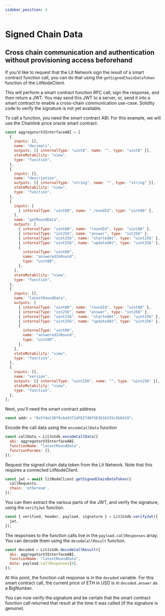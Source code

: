 ```yaml
---
sidebar_position: 4
---
```


# Signed Chain Data

## Cross chain communication and authentication without provisioning access beforehand

If you'd like to request that the Lit Network sign the result of a smart contract function call, you can do that using the `getSignedChainDataToken` function of the LitNodeClient.

This will perform a smart contract function RPC call, sign the response, and then return a JWT. You may send this JWT to a server, or, send it into a smart contract to enable a cross-chain communication use-case. Solidity code to verify the signature is not yet available.

To call a function, you need the smart contract ABI. For this example, we will use the Chainlink price oracle smart contract.

```js
const aggregatorV3InterfaceABI = [
  {
    inputs: [],
    name: "decimals",
    outputs: [{ internalType: "uint8", name: "", type: "uint8" }],
    stateMutability: "view",
    type: "function",
  },
  {
    inputs: [],
    name: "description",
    outputs: [{ internalType: "string", name: "", type: "string" }],
    stateMutability: "view",
    type: "function",
  },
  {
    inputs: [
      { internalType: "uint80", name: "_roundId", type: "uint80" },
    ],
    name: "getRoundData",
    outputs: [
      { internalType: "uint80", name: "roundId", type: "uint80" },
      { internalType: "int256", name: "answer", type: "int256" },
      { internalType: "uint256", name: "startedAt", type: "uint256" },
      { internalType: "uint256", name: "updatedAt", type: "uint256" },
      {
        internalType: "uint80",
        name: "answeredInRound",
        type: "uint80",
      },
    ],
    stateMutability: "view",
    type: "function",
  },
  {
    inputs: [],
    name: "latestRoundData",
    outputs: [
      { internalType: "uint80", name: "roundId", type: "uint80" },
      { internalType: "int256", name: "answer", type: "int256" },
      { internalType: "uint256", name: "startedAt", type: "uint256" },
      { internalType: "uint256", name: "updatedAt", type: "uint256" },
      {
        internalType: "uint80",
        name: "answeredInRound",
        type: "uint80",
      },
    ],
    stateMutability: "view",
    type: "function",
  },
  {
    inputs: [],
    name: "version",
    outputs: [{ internalType: "uint256", name: "", type: "uint256" }],
    stateMutability: "view",
    type: "function",
  },
];
```

Next, you'll need the smart contract address

```js
const addr = "0x5f4eC3Df9cbd43714FE2740f5E3616155c5b8419";
```

Encode the call data using the `encodeCallData` function

```js
const callData = LitJsSdk.encodeCallData({
  abi: aggregatorV3InterfaceABI,
  functionName: "latestRoundData",
  functionParams: [],
});
```

Request the signed chain data token from the Lit Network. Note that this requires a connected LitNodeClient.

```js
const jwt = await litNodeClient.getSignedChainDataToken({
  callRequests,
  chain: 'ethereum',
});
```

You can then extract the various parts of the JWT, and verify the signature, using the `verifyJwt` function.

```js
const { verified, header, payload, signature } = LitJsSdk.verifyJwt({
  jwt,
});
```

The responses to the function calls live in the `payload.callResponses` array. You can decode them using the `decodeCallResult` function.

```js
const decoded = LitJsSdk.decodeCallResult({
  abi: aggregatorV3InterfaceABI,
  functionName: "latestRoundData",
  data: payload.callResponses[0],
});
```

At this point, the function call response is in the `decoded` variable. For this smart contract call, the current price of ETH in USD is in `decoded.answer` as a BigNumber.

You can now verify the signature and be certain that the smart contract function call returned that result at the time it was called (if the signature is genuine).
